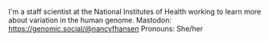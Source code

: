 I'm a staff scientist at the National Institutes of Health working to learn more about variation in the human genome.
Mastodon: <a rel="nofollow me" class="Link--primary" href="https://genomic.social/@nancyfhansen">https://genomic.social/@nancyfhansen</a>
Pronouns: She/her

<a href="https://genomic.social/@nancyfhansen" rel="me nofollow"></a>

<!--
**nhansen/nhansen** is a ✨ _special_ ✨ repository because its `README.md` (this file) appears on your GitHub profile.

Here are some ideas to get you started:

- 🔭 I’m currently working on ...
- 🌱 I’m currently learning ...
- 👯 I’m looking to collaborate on ...
- 🤔 I’m looking for help with ...
- 💬 Ask me about ...
- 📫 How to reach me: ...
- 😄 Pronouns: ...
- ⚡ Fun fact: ...
-->

